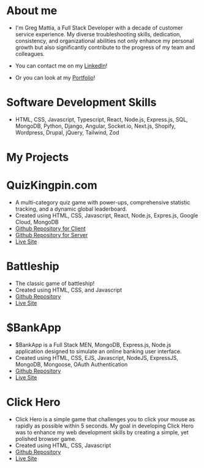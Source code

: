  # About me
 - I'm Greg Mattia, a Full Stack Developer with a decade of customer service experience. My diverse troubleshooting skills, dedication, consistency, and organizational abilities not only enhance my personal growth but also significantly contribute to the progress of my team and colleagues.

- You can contact me on my [LinkedIn](https://www.linkedin.com/in/greg-mattia/)!
- Or you can look at my [Portfolio](https://gregmattia.dev)!

# Software Development Skills
-  HTML, CSS, Javascript, Typescript, React, Node.js, Express.js, SQL, MongoDB, Python, Django, Angular, Socket.io, Next.js, Shopify, Wordpress, Drupal, jQuery, Tailwind, Zod

# My Projects

# QuizKingpin.com
- A multi-category quiz game with power-ups, comprehensive statistic tracking, and a dynamic global leaderboard.
- Created using HTML, CSS, Javascript, React, Node.js, Expres.js, Google Cloud, MongoDB
- [Github Repository for Client](https://github.com/GJMattia/Q-Client)
- [Github Repository for Server](https://github.com/GJMattia/Q-API)
- [Live Site](https://www.quizkingpin.com/)

# Battleship
- The classic game of battleship!
- Created using HTML, CSS, and Javascript
- [Github Repository](https://github.com/GJMattia/Battleship_Project)
- [Live Site](https://gjmattia.github.io/Battleship_Project/)

# $BankApp
- $BankApp is a Full Stack MEN, MongoDB, Express.js, Node.js application designed to simulate an online banking user interface.
- Created using HTML, CSS, EJS, Javascript, NodeJS, ExpressJS, MongoDB, Mongoose, OAuth Authentication
- [Github Repository](https://github.com/GJMattia/Project2_BankApp)
- [Live Site](https://bankapp-2j0p.onrender.com/)

# Click Hero
- Click Hero is a simple game that challenges you to click your mouse as rapidly as possible within 5 seconds. My goal in developing Click Hero was to enhance my web development skills by creating a simple, yet polished browser game.
- Created using HTML, CSS, Javascript
- [Github Repository](https://github.com/GJMattia/Click_Hero)
- [Live Site](https://gjmattia.github.io/Click_Hero/)
